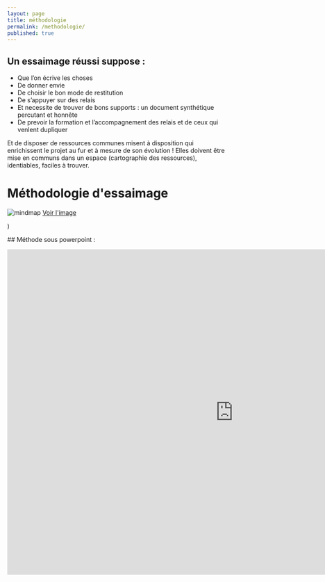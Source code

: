 ```yaml
---
layout: page
title: méthodologie
permalink: /methodologie/
published: true
---
```


## Un essaimage réussi suppose : 

- Que l’on écrive les choses
- De donner envie
- De choisir le bon mode de restitution
- De s’appuyer sur des relais
- Et necessite de trouver de bons supports : un document synthétique percutant et honnête
- De prevoir la formation et l’accompagnement des relais et de ceux qui venlent dupliquer

Et de disposer de ressources communes misent à disposition qui enrichissent le projet au fur et à mesure de son évolution ! Elles doivent être mise en communs dans un espace (cartographie des ressources), identiables, faciles à trouver.

# Méthodologie d'essaimage

![mindmap](http://culturesocial.github.io/images/flyer.jpg)
[Voir l'image](http://culturesocial.github.io/images/flyer.jpg)

)

## Méthode sous powerpoint :
<iframe src="https://docs.google.com/presentation/d/1RAiqWCzmcRFlpbreJzjyQmzCTTEG353DpsZ_m_eY3aY/embed?start=false&loop=false&delayms=3000" frameborder="0" width="1040" height="749" allowfullscreen="true" mozallowfullscreen="true" webkitallowfullscreen="true"></iframe>
